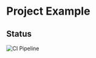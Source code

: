 # Project Example

## Status

![CI Pipeline](https://github.com/dogmatic69/awesome-project/workflows/Awesome%20Project%20CI/badge.svg)